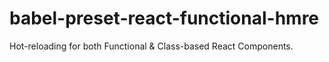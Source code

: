 # babel-preset-react-functional-hmre
Hot-reloading for both Functional &amp; Class-based React Components.

